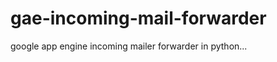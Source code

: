 gae-incoming-mail-forwarder
===========================

google app engine incoming mailer forwarder in python...